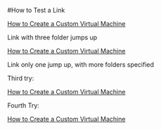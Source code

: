 <properties umbracoNaviHide="0" pageTitle="How to Test a Link" metaKeywords="" metaDescription="" linkid="devnav-manage-services-cloud-services-link-testing" urlDisplayName="Cloud Services" headerExpose="" footerExpose="" disqusComments="1" writer="ryanwi" />

<div chunk="../chunks/cloud-services-left-nav.md" />

#How to Test a Link

[How to Create a Custom Virtual Machine](../../../Windows/HowTo/howto-custom-create-vm.md)

Link with three folder jumps up


[How to Create a Custom Virtual Machine](./ITPro/Windows/HowTo/howto-custom-create-vm.md)

Link only one jump up, with more folders specified

Third try:

[How to Create a Custom Virtual Machine](/ITPro/Windows/HowTo/howto-custom-create-vm.md)

Fourth Try:

[How to Create a Custom Virtual Machine](../../Windows/HowTo/howto-custom-create-vm.md)




